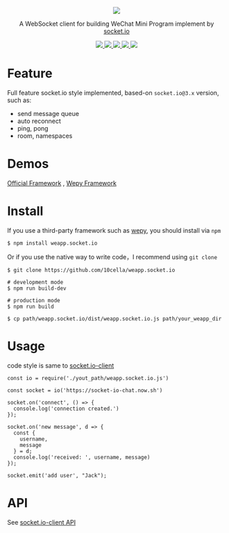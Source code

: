<p align="center">
  <img src="https://avatars0.githubusercontent.com/u/24429466?s=200&u=031180a39da9253ac73d782dabb27d46cf828e37&v=4">
</p>
<p align="center">
  A WebSocket client for building WeChat Mini Program implement by <a href="https://socket.io/">socket.io</a>
</p>
<p align="center">
  <a href="https://www.npmjs.com/package/weapp.socket.io">
    <img src="https://img.shields.io/badge/npm-2.0.1-brightgreen.svg">
  </a>

  <a href="https://github.com/10cella/weapp.socket.io/network">
    <img src="https://img.shields.io/github/forks/10cella/weapp.socket.io.svg">
  </a>  
  
  <a href="https://github.com/10cella/weapp.socket.io/stargazers">
    <img src="https://img.shields.io/github/stars/10cella/weapp.socket.io.svg">
  </a>  
  
  <a href="https://github.com/10cella/weapp.socket.io/blob/master/LICENSE">
    <img src="https://img.shields.io/github/license/10cella/weapp.socket.io.svg">
  </a>

  <a href="https://github.com/10cella/weapp.socket.io/issues">
    <img src="https://img.shields.io/github/issues/10cella/weapp.socket.io.svg">
  </a>
</p>


# Feature

Full feature socket.io style implemented, based-on `socket.io@3.x` version, such as:
- send message queue
- auto reconnect
- ping, pong
- room, namespaces

# Demos

[Official Framework](https://github.com/wxsocketio/socket.io-weapp-demo) , [Wepy Framework](https://github.com/weapp-socketio/wepy-demo-socket.io)

# Install

If you use a third-party framework such as [wepy](https://github.com/Tencent/wepy), you should install via `npm`

```
$ npm install weapp.socket.io
```

Or if you use the native way to write code，I recommend using `git clone`

```
$ git clone https://github.com/10cella/weapp.socket.io

# development mode
$ npm run build-dev

# production mode
$ npm run build

$ cp path/weapp.socket.io/dist/weapp.socket.io.js path/your_weapp_dir
```

# Usage

code style is same to [socket.io-client](https://github.com/socketio/socket.io-client)

```
const io = require('./yout_path/weapp.socket.io.js')

const socket = io('https://socket-io-chat.now.sh')

socket.on('connect', () => {
  console.log('connection created.')
});

socket.on('new message', d => {
  const {
    username,
    message
  } = d;
  console.log('received: ', username, message)
});

socket.emit('add user', "Jack");
```

# API

See [socket.io-client API](https://github.com/socketio/socket.io-client/blob/master/docs/API.md)
